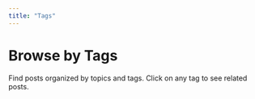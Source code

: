 ```yaml
---
title: "Tags"
---
```


# Browse by Tags

Find posts organized by topics and tags. Click on any tag to see related posts. 